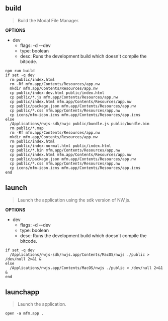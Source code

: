 ## build

> Build the Modal File Manager.

**OPTIONS**
* dev
  * flags: -d --dev
  * type: boolean
  * desc: Runs the development build which doesn't compile the bitcode.

```fish
npm run build
if set -q dev
  rm public/index.html
  rm -Rf mfm.app/Contents/Resources/app.nw
  mkdir mfm.app/Contents/Resources/app.nw
  cp public/index-dev.html public/index.html
  cp public/*.js mfm.app/Contents/Resources/app.nw
  cp public/index.html mfm.app/Contents/Resources/app.nw
  cp public/package.json mfm.app/Contents/Resources/app.nw
  cp public/*.css mfm.app/Contents/Resources/app.nw
  cp icons/mfm-icon.icns mfm.app/Contents/Resources/app.icns
else
  /Applications/nwjs-sdk/nwjc public/bundle.js public/bundle.bin
  rm public/*.map
  rm -Rf mfm.app/Contents/Resources/app.nw
  mkdir mfm.app/Contents/Resources/app.nw
  rm public/index.html
  cp public/index-normal.html public/index.html
  cp public/*.bin mfm.app/Contents/Resources/app.nw
  cp public/index.html mfm.app/Contents/Resources/app.nw
  cp public/package.json mfm.app/Contents/Resources/app.nw
  cp public/*.css mfm.app/Contents/Resources/app.nw
  cp icons/mfm-icon.icns mfm.app/Contents/Resources/app.icns
end
```

## launch

> Launch the application using the sdk version of NW.js.

**OPTIONS**
* dev
  * flags: -d --dev
  * type: boolean
  * desc: Runs the development build which doesn't compile the bitcode.

```fish
if set -q dev
  /Applications/nwjs-sdk/nwjs.app/Contents/MacOS/nwjs ./public > /dev/null 2>&1 &
else
  /Applications/nwjs.app/Contents/MacOS/nwjs ./public > /dev/null 2>&1 &
end
```

## launchapp
> Launch the application.

```fish
open -a mfm.app .
```

